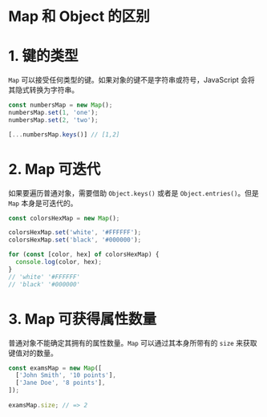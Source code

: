 # Map 和 Object 的区别

# 1. 键的类型
`Map` 可以接受任何类型的键。如果对象的键不是字符串或符号，JavaScript 会将其隐式转换为字符串。

```js
const numbersMap = new Map();
numbersMap.set(1, 'one');
numbersMap.set(2, 'two');

[...numbersMap.keys()] // [1,2]
```

# 2. Map 可迭代
如果要遍历普通对象，需要借助 `Object.keys()` 或者是 `Object.entries()`。但是 `Map` 本身是可迭代的。

```js
const colorsHexMap = new Map();

colorsHexMap.set('white', '#FFFFFF');
colorsHexMap.set('black', '#000000');

for (const [color, hex] of colorsHexMap) {
  console.log(color, hex);
}
// 'white' '#FFFFFF'
// 'black' '#000000'
```

# 3. Map 可获得属性数量
普通对象不能确定其拥有的属性数量。`Map` 可以通过其本身所带有的 `size` 来获取键值对的数量。

```js
const examsMap = new Map([
  ['John Smith', '10 points'],
  ['Jane Doe', '8 points'],
]);
  
examsMap.size; // => 2
```